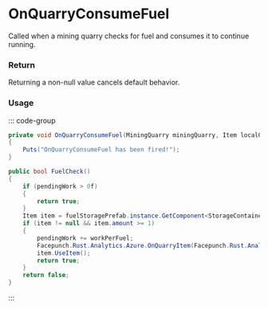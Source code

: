# OnQuarryConsumeFuel
<Badge type="info" text="Resource"/>[<Badge type="danger" text="Carbon Compatible"/>](https://github.com/CarbonCommunity/Carbon)[<Badge type="warning" text="Oxide Compatible"/>](https://github.com/OxideMod/Oxide.Rust)
Called when a mining quarry checks for fuel and consumes it to continue running.

### Return
Returning a non-null value cancels default behavior.

### Usage
::: code-group
```csharp [Example]
private void OnQuarryConsumeFuel(MiningQuarry miningQuarry, Item local0)
{
	Puts("OnQuarryConsumeFuel has been fired!");
}
```
```csharp [Source — Assembly-CSharp @ MiningQuarry]
public bool FuelCheck()
{
	if (pendingWork > 0f)
	{
		return true;
	}
	Item item = fuelStoragePrefab.instance.GetComponent<StorageContainer>().inventory.FindItemByItemName("diesel_barrel");
	if (item != null && item.amount >= 1)
	{
		pendingWork += workPerFuel;
		Facepunch.Rust.Analytics.Azure.OnQuarryItem(Facepunch.Rust.Analytics.Azure.ResourceMode.Consumed, item.info.shortname, 1, this);
		item.UseItem();
		return true;
	}
	return false;
}

```
:::
